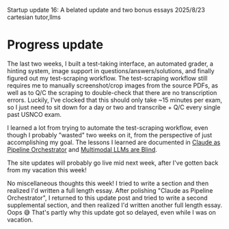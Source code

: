Startup update 16: A belated update and two bonus essays
2025/8/23
cartesian tutor,llms

# Progress update

The last two weeks, I built a test-taking interface, an automated grader, a hinting system, image support in questions/answers/solutions, and finally figured out my test-scraping workflow. The test-scraping workflow still requires me to manually screenshot/crop images from the source PDFs, as well as to Q/C the scraping to double-check that there are no transcription errors. Luckily, I've clocked that this should only take ~15 minutes per exam, so I just need to sit down for a day or two and transcribe + Q/C every single past USNCO exam.

I learned a lot from trying to automate the test-scraping workflow, even though I probably "wasted" two weeks on it, from the perspective of just accomplishing my goal. The lessons I learned are documented in [Claude as Pipeline Orchestrator](/essays/claude_pipeline/) and [Multimodal LLMs are Blind](/essays/blind_llms/).

The site updates will probably go live mid next week, after I've gotten back from my vacation this week!

No miscellaneous thoughts this week! I tried to write a section and then realized I'd written a full length essay. After polishing "Claude as Pipeline Orchestrator", I returned to this update post and tried to write a second supplemental section, and then realized I'd written another full length essay. Oops 😅 That's partly why this update got so delayed, even while I was on vacation.